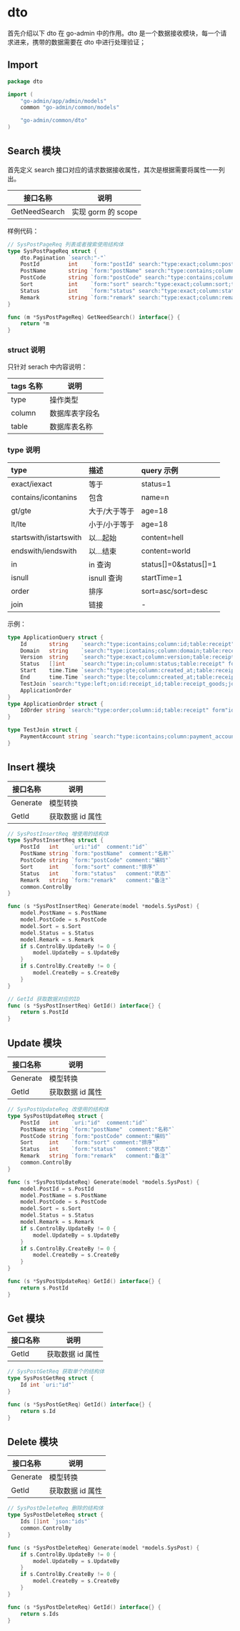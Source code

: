 # dto

首先介绍以下 dto 在 go-admin 中的作用。dto 是一个数据接收模块，每一个请求进来，携带的数据需要在 dto 中进行处理验证；

## Import

```go
package dto

import (
	"go-admin/app/admin/models"
	common "go-admin/common/models"

	"go-admin/common/dto"
)
```

## Search 模块

首先定义 search 接口对应的请求数据接收属性，其次是根据需要将属性一一列出。

| 接口名称      | 说明               |
| ------------- | ------------------ |
| GetNeedSearch | 实现 gorm 的 scope |

样例代码：

```go
// SysPostPageReq 列表或者搜索使用结构体
type SysPostPageReq struct {
	dto.Pagination `search:"-"`
	PostId         int    `form:"postId" search:"type:exact;column:post_id;table:sys_post" comment:"id"`        // id
	PostName       string `form:"postName" search:"type:contains;column:post_name;table:sys_post" comment:"名称"` // 名称
	PostCode       string `form:"postCode" search:"type:contains;column:post_code;table:sys_post" comment:"编码"` // 编码
	Sort           int    `form:"sort" search:"type:exact;column:sort;table:sys_post" comment:"排序"`             // 排序
	Status         int    `form:"status" search:"type:exact;column:status;table:sys_post" comment:"状态"`         // 状态
	Remark         string `form:"remark" search:"type:exact;column:remark;table:sys_post" comment:"备注"`         // 备注
}

func (m *SysPostPageReq) GetNeedSearch() interface{} {
	return *m
}
```

### struct 说明

只针对 serach 中内容说明：

| tags 名称 | 说明           |
| --------- | -------------- |
| type      | 操作类型       |
| column    | 数据库表字段名 |
| table     | 数据库表名称   |

### type 说明

| type                   | 描述          | query 示例            |
| :--------------------- | :------------ | :-------------------- |
| exact/iexact           | 等于          | status=1              |
| contains/icontanins    | 包含          | name=n                |
| gt/gte                 | 大于/大于等于 | age=18                |
| lt/lte                 | 小于/小于等于 | age=18                |
| startswith/istartswith | 以…起始       | content=hell          |
| endswith/iendswith     | 以…结束       | content=world         |
| in                     | in 查询       | status[]=0&status[]=1 |
| isnull                 | isnull 查询   | startTime=1           |
| order                  | 排序          | sort=asc/sort=desc    |
| join                   | 链接          | -                     |

示例：

```go
type ApplicationQuery struct {
	Id       string    `search:"type:icontains;column:id;table:receipt" form:"id"`
	Domain   string    `search:"type:icontains;column:domain;table:receipt" form:"domain"`
	Version  string    `search:"type:exact;column:version;table:receipt" form:"version"`
	Status   []int     `search:"type:in;column:status;table:receipt" form:"status"`
	Start    time.Time `search:"type:gte;column:created_at;table:receipt" form:"start"`
	End      time.Time `search:"type:lte;column:created_at;table:receipt" form:"end"`
	TestJoin `search:"type:left;on:id:receipt_id;table:receipt_goods;join:receipts"`
	ApplicationOrder
}
type ApplicationOrder struct {
	IdOrder string `search:"type:order;column:id;table:receipt" form"id_order"`
}

type TestJoin struct {
	PaymentAccount string `search:"type:icontains;column:payment_account;table:receipts" form:"payment_account"`
}
```

## Insert 模块

| 接口名称 | 说明             |
| -------- | ---------------- |
| Generate | 模型转换         |
| GetId    | 获取数据 id 属性 |

```go
// SysPostInsertReq 增使用的结构体
type SysPostInsertReq struct {
	PostId   int    `uri:"id"  comment:"id"`
	PostName string `form:"postName"  comment:"名称"`
	PostCode string `form:"postCode" comment:"编码"`
	Sort     int    `form:"sort" comment:"排序"`
	Status   int    `form:"status"   comment:"状态"`
	Remark   string `form:"remark"   comment:"备注"`
	common.ControlBy
}

func (s *SysPostInsertReq) Generate(model *models.SysPost) {
	model.PostName = s.PostName
	model.PostCode = s.PostCode
	model.Sort = s.Sort
	model.Status = s.Status
	model.Remark = s.Remark
	if s.ControlBy.UpdateBy != 0 {
		model.UpdateBy = s.UpdateBy
	}
	if s.ControlBy.CreateBy != 0 {
		model.CreateBy = s.CreateBy
	}
}

// GetId 获取数据对应的ID
func (s *SysPostInsertReq) GetId() interface{} {
	return s.PostId
}
```

## Update 模块

| 接口名称 | 说明             |
| -------- | ---------------- |
| Generate | 模型转换         |
| GetId    | 获取数据 id 属性 |

```go
// SysPostUpdateReq 改使用的结构体
type SysPostUpdateReq struct {
	PostId   int    `uri:"id"  comment:"id"`
	PostName string `form:"postName"  comment:"名称"`
	PostCode string `form:"postCode" comment:"编码"`
	Sort     int    `form:"sort" comment:"排序"`
	Status   int    `form:"status"   comment:"状态"`
	Remark   string `form:"remark"   comment:"备注"`
	common.ControlBy
}

func (s *SysPostUpdateReq) Generate(model *models.SysPost) {
	model.PostId = s.PostId
	model.PostName = s.PostName
	model.PostCode = s.PostCode
	model.Sort = s.Sort
	model.Status = s.Status
	model.Remark = s.Remark
	if s.ControlBy.UpdateBy != 0 {
		model.UpdateBy = s.UpdateBy
	}
	if s.ControlBy.CreateBy != 0 {
		model.CreateBy = s.CreateBy
	}
}

func (s *SysPostUpdateReq) GetId() interface{} {
	return s.PostId
}
```

## Get 模块

| 接口名称 | 说明             |
| -------- | ---------------- |
| GetId    | 获取数据 id 属性 |

```go
// SysPostGetReq 获取单个的结构体
type SysPostGetReq struct {
	Id int `uri:"id"`
}

func (s *SysPostGetReq) GetId() interface{} {
	return s.Id
}
```

## Delete 模块

| 接口名称 | 说明             |
| -------- | ---------------- |
| Generate | 模型转换         |
| GetId    | 获取数据 id 属性 |

```go
// SysPostDeleteReq 删除的结构体
type SysPostDeleteReq struct {
	Ids []int `json:"ids"`
	common.ControlBy
}

func (s *SysPostDeleteReq) Generate(model *models.SysPost) {
	if s.ControlBy.UpdateBy != 0 {
		model.UpdateBy = s.UpdateBy
	}
	if s.ControlBy.CreateBy != 0 {
		model.CreateBy = s.CreateBy
	}
}

func (s *SysPostDeleteReq) GetId() interface{} {
	return s.Ids
}
```
